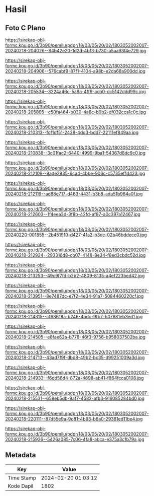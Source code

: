 # Hasil

## Foto C Plano

https://sirekap-obj-formc.kpu.go.id/3b90/pemilu/pdpr/18/03/05/20/02/1803052002007-20240218-204026--84b42e20-1d2d-4bf3-b730-a5aa93f4e729.jpg

https://sirekap-obj-formc.kpu.go.id/3b90/pemilu/pdpr/18/03/05/20/02/1803052002007-20240218-204906--576cabf9-87f1-4104-a98b-e2da68a900dd.jpg

https://sirekap-obj-formc.kpu.go.id/3b90/pemilu/pdpr/18/03/05/20/02/1803052002007-20240218-205534--3224a46c-5a8a-4ff9-acb0-dc5142ddd99c.jpg

https://sirekap-obj-formc.kpu.go.id/3b90/pemilu/pdpr/18/03/05/20/02/1803052002007-20240218-205805--c50fa464-b030-4a8c-b0b2-df032cca1c0c.jpg

https://sirekap-obj-formc.kpu.go.id/3b90/pemilu/pdpr/18/03/05/20/02/1803052002007-20240218-210313--fcf1df51-2438-4dd3-bdd7-22111ef849aa.jpg

https://sirekap-obj-formc.kpu.go.id/3b90/pemilu/pdpr/18/03/05/20/02/1803052002007-20240218-210838--3c01fac2-6440-4999-9ba1-54367d8dc9c0.jpg

https://sirekap-obj-formc.kpu.go.id/3b90/pemilu/pdpr/18/03/05/20/02/1803052002007-20240218-212109--9ade2935-6ca4-4bbe-906c-c5735ef1d423.jpg

https://sirekap-obj-formc.kpu.go.id/3b90/pemilu/pdpr/18/03/05/20/02/1803052002007-20240218-212119--ad88e717-d463-4431-b3b8-ada51b964a0f.jpg

https://sirekap-obj-formc.kpu.go.id/3b90/pemilu/pdpr/18/03/05/20/02/1803052002007-20240218-212603--1f4eea3d-3f8b-42fd-af87-a0c397a12467.jpg

https://sirekap-obj-formc.kpu.go.id/3b90/pemilu/pdpr/18/03/05/20/02/1803052002007-20240220-001855--2b451910-d427-41a2-b3dc-02b46bddecc0.jpg

https://sirekap-obj-formc.kpu.go.id/3b90/pemilu/pdpr/18/03/05/20/02/1803052002007-20240218-212924--293316d8-cb07-4148-8e34-f8ed3cbdc52d.jpg

https://sirekap-obj-formc.kpu.go.id/3b90/pemilu/pdpr/18/03/05/20/02/1803052002007-20240218-213253--49c9f7fd-b2b2-4809-8135-a4ef223bed42.jpg

https://sirekap-obj-formc.kpu.go.id/3b90/pemilu/pdpr/18/03/05/20/02/1803052002007-20240218-213951--8e7487dc-e7f2-4e34-91a7-5084460220cf.jpg

https://sirekap-obj-formc.kpu.go.id/3b90/pemilu/pdpr/18/03/05/20/02/1803052002007-20240218-214315--cf98618a-b246-4bdc-9fb7-b07681eb3ed1.jpg

https://sirekap-obj-formc.kpu.go.id/3b90/pemilu/pdpr/18/03/05/20/02/1803052002007-20240218-214505--e8fae62a-b778-46f3-9756-b958037502ba.jpg

https://sirekap-obj-formc.kpu.go.id/3b90/pemilu/pdpr/18/03/05/20/02/1803052002007-20240218-214713--43ad7f9f-dbd8-49b2-bc35-d99251009a3d.jpg

https://sirekap-obj-formc.kpu.go.id/3b90/pemilu/pdpr/18/03/05/20/02/1803052002007-20240218-214933--f6dd56d4-872a-4698-ab41-f864fcca0108.jpg

https://sirekap-obj-formc.kpu.go.id/3b90/pemilu/pdpr/18/03/05/20/02/1803052002007-20240218-215531--658eb5db-9af7-4582-afb3-916085284bd0.jpg

https://sirekap-obj-formc.kpu.go.id/3b90/pemilu/pdpr/18/03/05/20/02/1803052002007-20240218-220111--87d55e9a-9d81-4b93-b6a0-29381ed11be4.jpg

https://sirekap-obj-formc.kpu.go.id/3b90/pemilu/pdpr/18/03/05/20/02/1803052002007-20240218-215926--5426a085-7c06-4fa8-abca-e375a3c1b79a.jpg


## Metadata

| Key        | Value               |
| ---------- | ------------------- |
| Time Stamp | 2024-02-20 01:03:12 |
| Kode Dapil | 1802                |



